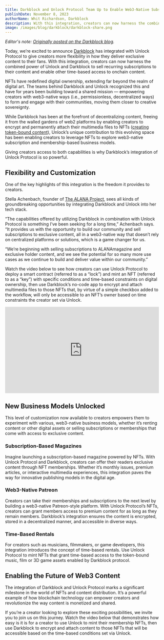 ```yaml
---
title: Darkblock and Unlock Protocol Team Up to Enable Web3-Native Subscriptions to Content
publishDate: November 8, 2023
authorName: Whit Richardson, Darkblock
description: With this integration, creators can now harness the combined power of Unlock and Darkblock to sell recurring subscriptions to onchain content.
image: /images/blog/darkblock/darkblock-share.png
---
```


*Editor's note: [Originally posted on the Darkblock blog](https://www.darkblock.io/news/unlock-subscriptions/).*

Today, we’re excited to announce [Darkblock](https://darkblock.io/) has integrated with Unlock Protocol to give creators more flexibility in how they deliver exclusive content to their fans. With this integration, creators can now harness the combined power of Unlock and Darkblock to sell recurring subscriptions to their content and enable other time-based access to onchain content.

NFTs have redefined digital ownership, extending far beyond the realm of digital art. The teams behind Darkblock and Unlock recognized this and have for years been building toward a shared mission — empowering creators with web3-native ways (i.e., permissionless, decentralized ways) to form and engage with their communities, moving them closer to creative sovereignty.

While Darkblock has been at the forefront of decentralizing content, freeing it from the walled gardens of web2 platforms by enabling creators to encrypt and permanently attach their multimedia files to NFTs ([creating token-bound content](https://www.darkblock.io/news/token-bound-vs-token-gated-content/)), Unlock’s unique contribution to this evolving space has been enabling creators to leverage NFTs to explore web3-native subscription and membership-based business models.

Giving creators access to both capabilities is why Darkblock’s integration of Unlock Protocol is so powerful.

## Flexibility and Customization

One of the key highlights of this integration is the freedom it provides to creators.

Stella Achenbach, founder of [The ALANA Project](https://www.the-alana-project.xyz/), sees all kinds of groundbreaking opportunities by integrating Darkblock and Unlock into her tech stack.

“The capabilities offered by utilizing Darkblock in combination with Unlock Protocol is something I’ve been seeking for a long time,” Achenbach says. “It provides us with the opportunity to build our community and sell subscriptions to exclusive content, all in a web3-native way that doesn’t rely on centralized platforms or solutions, which is a game changer for us.

“We’re beginning with selling subscriptions to ALANAmagazine and exclusive holder content, and we see the potential for so many more use cases as we continue to build and deliver value within our community.”

Watch the video below to see how creators can use Unlock Protocol to deploy a smart contract (referred to as a “lock”) and mint an NFT (referred to as a “key”) with specific conditions and time-based constraints on digital ownership, then use Darkblock’s no-code app to encrypt and attach multimedia files to those NFTs that, by virtue of a simple checkbox added to the workflow, will only be accessible to an NFT’s owner based on time constraints the creator set via Unlock.

<div style="position: relative; overflow: hidden; width: 100%; padding-top: 56.25%;"><iframe style="position: absolute; top: 0; left: 0; bottom: 0; right: 0; width: 100%; height: 100%;" src="https://www.youtube.com/embed/6l0L7P4DtGo" title="Darkblock and Unlock Protocol Integration" frameborder="0" allow="accelerometer; autoplay; clipboard-write; encrypted-media; gyroscope; picture-in-picture" allowfullscreen></iframe></div>

## New Business Models Unlocked

This level of customization now available to creators empowers them to experiment with various, web3-native business models, whether it’s renting content or other digital assets or selling subscriptions or memberships that come with access to exclusive content.

### Subscription-Based Magazines

Imagine launching a subscription-based magazine powered by NFTs. With Unlock Protocol and Darkblock, creators can offer their readers exclusive content through NFT memberships. Whether it’s monthly issues, premium articles, or interactive multimedia experiences, this integration paves the way for innovative publishing models in the digital age.

### Web3-Native Patreon

Creators can take their memberships and subscriptions to the next level by building a web3-native Patreon-style platform. With Unlock Protocol’s NFTs, creators can grant members access to premium content for as long as they remain members. Darkblock’s integration ensures the content is encrypted, stored in a decentralized manner, and accessible in diverse ways.

### Time-Based Rentals

For creators such as musicians, filmmakers, or game developers, this integration introduces the concept of time-based rentals. Use Unlock Protocol to mint NFTs that grant time-based access to the token-bound music, film or 3D game assets enabled by Darkblock protocol.

## Enabling the Future of Web3 Content

The integration of Darkblock and Unlock Protocol marks a significant milestone in the world of NFTs and content distribution. It’s a powerful example of how blockchain technology can empower creators and revolutionize the way content is monetized and shared.

If you’re a creator looking to explore these exciting possibilities, we invite you to join us on this journey. Watch the video below that demonstrates how easy is it is for a creator to use Unlock to mint their membership NFTs, then use Darkblock to encrypt and attach content to those NFTs that will be accessible based on the time-based conditions set via Unlock.
